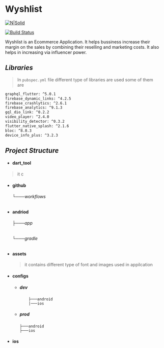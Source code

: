 # Wyshlist
[![N|Solid](https://cldup.com/dTxpPi9lDf.thumb.png)](https://nodesource.com/products/nsolid)

[![Build Status](https://travis-ci.org/joemccann/dillinger.svg?branch=master)](https://travis-ci.org/joemccann/dillinger)

   Wyshlist is an Ecommerce Application. It helps bussiness increase their margin on the sales by combining their reselling and marketing costs. It also helps in increasing via influencer power.
## _Libraries_
   > In ```pubspec.yml``` file  different type of libraries are used some of them are 
   
   ```sh
   graphql_flutter: ^5.0.1
   firebase_dynamic_links: ^4.2.5
   firebase_crashlytics: ^2.6.1
   firebase_analytics: ^9.1.3
   gql_dio_link: ^0.2.2
   video_player: ^2.4.0
  visibility_detector: ^0.3.2
  flutter_native_splash: ^2.1.6
  bloc: ^8.0.3
  device_info_plus: ^3.2.3 
   ```

## _Project Structure_

* #### dart_tool
> it c
* #### github
    ###### └───workflows
* #### andriod 
    ######  ├───app
    ######  └───gradle
* #### assets
  > it contains different type of font and images used in appilcation
* #### configs
  * ##### dev
            ├───android
            |───ios
  * ##### prod
        ├───android    
        ├───ios
* #### ios
